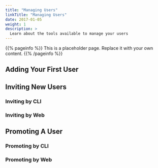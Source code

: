 ```yaml
---
title: "Managing Users"
linkTitle: "Managing Users"
date: 2017-01-05
weight: 1
description: >
  Learn about the tools available to manage your users
---
```


{{% pageinfo %}}
This is a placeholder page. Replace it with your own content.
{{% /pageinfo %}}

## Adding Your First User

## Inviting New Users

### Inviting by CLI

### Inviting by Web

## Promoting A User

### Promoting by CLI

### Promoting by Web
